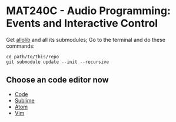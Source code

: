 # MAT240C - Audio Programming: Events and Interactive Control

Get [allolib][] and all its submodules; Go to the terminal and do these commands:

    cd path/to/this/repo
    git submodule update --init --recursive

## Choose an code editor now

- [Code][]
- [Sublime][]
- [Atom][]
- [Vim][]

[Code]: https://code.visualstudio.com
[Sublime]: https://www.sublimetext.com
[Atom]: https://atom.io
[Vim]: https://www.vim.org

[allolib]: https://github.com/AlloSphere-Research-Group/allolib
